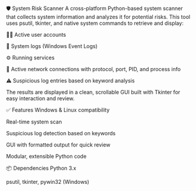 🛡️ System Risk Scanner
A cross-platform Python-based system scanner that collects system information and analyzes it for potential risks. This tool uses psutil, tkinter, and native system commands to retrieve and display:

🧑‍💻 Active user accounts

📄 System logs (Windows Event Logs)

⚙️ Running services

🔌 Active network connections with protocol, port, PID, and process info

⚠️ Suspicious log entries based on keyword analysis

The results are displayed in a clean, scrollable GUI built with Tkinter for easy interaction and review.

✅ Features
Windows & Linux compatibility

Real-time system scan

Suspicious log detection based on keywords

GUI with formatted output for quick review

Modular, extensible Python code

📦 Dependencies
Python 3.x

psutil, tkinter, pywin32 (Windows)
